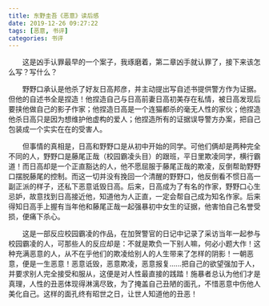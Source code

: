 ```yaml
---
title: 东野圭吾《恶意》读后感
date: 2019-12-26 09:27:22
tags: [恶意, 书评]
categories: 书评
---
```

&emsp;&emsp;这是凶手认罪最早的一个案子，我琢磨着，第二章凶手就认罪了，接下来该怎么写？写什么？

&emsp;&emsp;野野口承认是他杀了好友日高邦彦，并主动提出写自述书提供警方作为证据。但他的自述书全是捏造！他捏造自己与日高前妻日高初美存在私情，被日高发现后要挟他做自己的影子作家；他捏造日高是一个连猫都杀的毫无人性的家伙；他捏造他杀日高只是因为想维护他虚构的爱人；他捏造所有的证据误导警方办案，把自己包装成一个实实在在的受害人。

&emsp;&emsp;但事情的真相是，日高和野野口是从初中开始的同学。可他们俩却是两种完全不同的人，野野口是藤尾正哉（校园霸凌头目）的跟班，平日里欺凌同学，横行霸道！而日高却是一个正直豁达的人，他不愿屈服于藤尾正哉的欺凌，反倒帮助野野口摆脱藤尾的控制。而这一切并没有挽回一个清醒的野野口，他反倒看不惯日高一副正派的样子，还私下恶意诋毁日高。后来，日高成为了有名的作家，野野口心生忌妒，故意找到日高接近他，知道他为人正直，一定会帮自己成为知名作家。后来得知日高手上握有当年他和藤尾正哉一起强暴初中女生的证据，他害怕自己名誉受损，便痛下杀心。

&emsp;&emsp;这是一部反应校园霸凌的作品，在加贺警官的日记中记录了采访当年一起参与校园霸凌的人，可那些人的反应却是：不就是欺负一下别人嘛，何必小题大作！这种充满恶意的人，从不在乎他们的欺凌给别人的人生带来了怎样的阴影！一朝恶意，便是一生恶意！恶意诋毁，恶意欺凌，恶意报复......把自己的欲望强加于人，并要求别人完全接受和服从，这便是对人性最直接的践踏！施暴者总认为他们才是真理，人性的丑恶体现得淋漓尽致，为了掩盖自己丑陋的面孔，不惜恶意中伤他人美化自己。这样的面孔终有昭世之日，让世人知道他的丑恶！